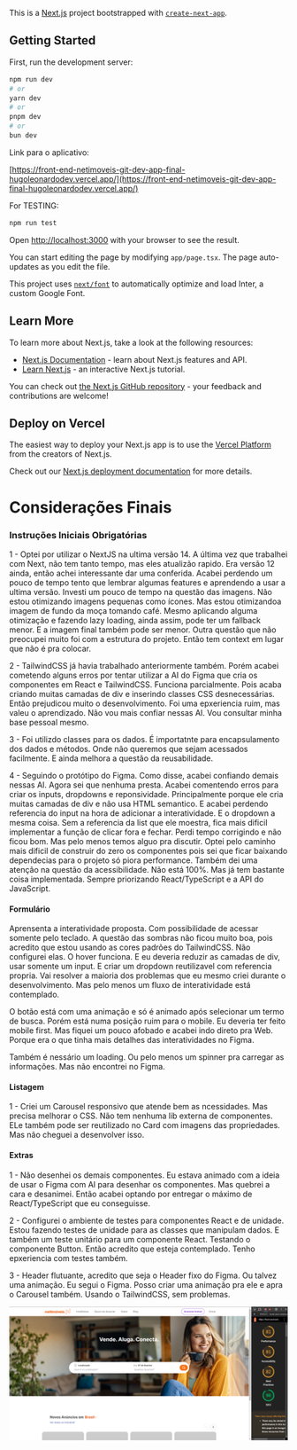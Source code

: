 This is a [Next.js](https://nextjs.org/) project bootstrapped with [`create-next-app`](https://github.com/vercel/next.js/tree/canary/packages/create-next-app).

## Getting Started

First, run the development server:

```bash
npm run dev
# or
yarn dev
# or
pnpm dev
# or
bun dev
```

Link para o aplicativo:

[https://front-end-netimoveis-git-dev-app-final-hugoleonardodev.vercel.app/](https://front-end-netimoveis-git-dev-app-final-hugoleonardodev.vercel.app/)

For TESTING:

```bash
npm run test
```

Open [http://localhost:3000](http://localhost:3000) with your browser to see the result.

You can start editing the page by modifying `app/page.tsx`. The page auto-updates as you edit the file.

This project uses [`next/font`](https://nextjs.org/docs/basic-features/font-optimization) to automatically optimize and load Inter, a custom Google Font.

## Learn More

To learn more about Next.js, take a look at the following resources:

- [Next.js Documentation](https://nextjs.org/docs) - learn about Next.js features and API.
- [Learn Next.js](https://nextjs.org/learn) - an interactive Next.js tutorial.

You can check out [the Next.js GitHub repository](https://github.com/vercel/next.js/) - your feedback and contributions are welcome!

## Deploy on Vercel

The easiest way to deploy your Next.js app is to use the [Vercel Platform](https://vercel.com/new?utm_medium=default-template&filter=next.js&utm_source=create-next-app&utm_campaign=create-next-app-readme) from the creators of Next.js.

Check out our [Next.js deployment documentation](https://nextjs.org/docs/deployment) for more details.

# Considerações Finais

### Instruções Iniciais Obrigatórias

1 - Optei por utilizar o NextJS na ultima versão 14. A última vez que trabalhei com Next, não tem tanto tempo, mas eles atualizão rapido. Era versão 12 ainda,
então achei interessante dar uma conferida. Acabei perdendo um pouco de tempo tento que lembrar algumas features e aprendendo a usar a ultima versão. Investi
um pouco de tempo na questão das imagens. Não estou otimizando imagens pequenas como ícones. Mas estou otimizandoa imagem de fundo da moça tomando café. Mesmo
aplicando alguma otimização e fazendo lazy loading, ainda assim, pode ter um fallback menor. E a imagem final também pode ser menor. Outra questão que não
preocupei muito foi com a estrutura do projeto. Então tem context em lugar que não é pra colocar.

2 - TailwindCSS já havia trabalhado anteriormente também. Porém acabei cometendo alguns erros por tentar utilizar a AI do Figma que cria os componentes em React
e TailwindCSS. Funciona parcialmente. Pois acaba criando muitas camadas de div e inserindo classes CSS desnecessárias. Então prejudicou muito o desenvolvimento.
Foi uma epxeriencia ruim, mas valeu o aprendizado. Não vou mais confiar nessas AI. Vou consultar minha base pessoal mesmo.

3 - Foi utilizdo classes para os dados. É importatnte para encapsulamento dos dados e métodos. Onde não queremos que sejam acessados facilmente. E ainda melhora
a questão da reusabilidade.

4 - Seguindo o protótipo do Figma. Como disse, acabei confiando demais nessas AI. Agora sei que nenhuma presta. Acabei comentendo erros para criar os inputs,
dropdowns e reponsividade. Principalmente porque ele cria muitas camadas de div e não usa HTML semantico. E acabei perdendo referencia do input na hora de
adicionar a interatividade. E o dropdown a mesma coisa. Sem a referencia da list que ele moestra, fica mais dificil implementar a função de clicar fora e fechar.
Perdi tempo corrigindo e não ficou bom. Mas pelo menos temos alguo pra discutir. Optei pelo caminho mais dificil de construir do zero os componentes pois sei que
ficar baixando dependecias para o projeto só piora performance. Também dei uma atenção na questão da acessibilidade. Não está 100%. Mas já tem bastante coisa
implementada. Sempre priorizando React/TypeScript e a API do JavaScript.

#### Formulário

Aprensenta a interatividade proposta. Com possibilidade de acessar somente pelo teclado. A questão das sombras não ficou muito boa, pois acredito que estou
usando as cores padrões do TailwindCSS. Não configurei elas. O hover funciona. E eu deveria reduzir as camadas de div, usar somente um input. E criar um dropdown
reutilizavel com referencia propria. Vai resolver a maioria dos problemas que eu mesmo criei durante o desenvolvimento. Mas pelo menos um fluxo de interatividade
está contemplado.

O botão está com uma animação e só é animado após selecionar um termo de busca. Porém está numa posição ruim para o mobile. Eu deveria ter feito mobile first.
Mas fiquei um pouco afobado e acabei indo direto pra Web. Porque era o que tinha mais detalhes das interatividades no Figma.

Também é nessário um loading. Ou pelo menos um spinner pra carregar as informações. Mas não encontrei no Figma.

#### Listagem

1 - Criei um Carousel responsivo que atende bem as ncessidades. Mas precisa melhorar o CSS. Não tem nenhuma lib externa de componentes. ELe também pode ser
reutilizado no Card com imagens das propriedades. Mas não cheguei a desenvolver isso.

#### Extras

1 - Não desenhei os demais componentes. Eu estava animado com a ideia de usar o Figma com AI para desenhar os componentes. Mas quebrei a cara e desanimei.
Então acabei optando por entregar o máximo de React/TypeScript que eu conseguisse.

2 - Configurei o ambiente de testes para componentes React e de unidade. Estou fazendo testes de unidade para as classes que manipulam dados. E também um
teste unitário para um componente React. Testando o componente Button. Então acredito que esteja contemplado. Tenho epxeriencia com testes também.

3 - Header flutuante, acredito que seja o Header fixo do Figma. Ou talvez uma animação. Eu segui o Figma. Posso criar uma animação pra ele e apra o Carousel
também. Usando o TailwindCSS, sem problemas.

![Screenshot](./public/projeto.png)
